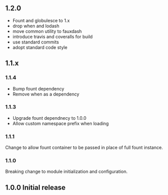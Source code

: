 ## 1.2.0

 * Fount and globulesce to 1.x
 * drop when and lodash
 * move common utility to fauxdash
 * introduce travis and coveralls for build
 * use standard commits
 * adopt standard code style

## 1.1.x

### 1.1.4
 * Bump fount dependency
 * Remove when as a dependency

### 1.1.3
 * Upgrade fount dependnecy to 1.0.0
 * Allow custom namespace prefix when loading

### 1.1.1
Change to allow fount container to be passed in place of full fount instance.

### 1.1.0
Breaking change to module initialization and configuration.

## 1.0.0 Initial release